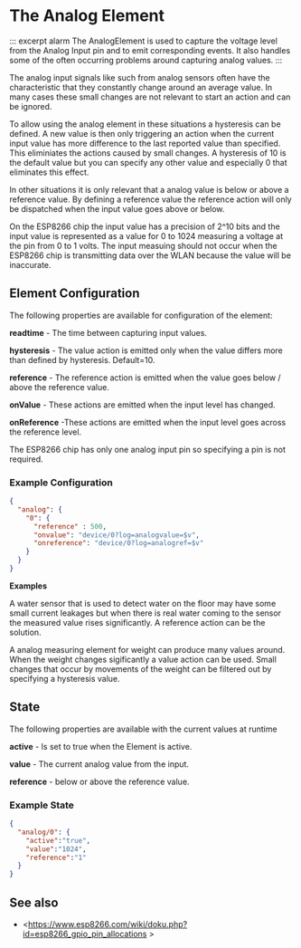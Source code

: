 # The Analog Element

::: excerpt alarm
The AnalogElement is used to capture the voltage level from the Analog Input pin and to emit corresponding events.
It also handles some of the often occurring problems around capturing analog values.
:::


<!-- ![Button Properties and Actions](ButtonAPI.png) -->

<!--
## Web UI for the Analog Element

There is a dedicated card for this element available that will be used on the web server config and landing pages:
-->

The analog input signals like such from analog sensors often have the characteristic that they constantly change around an average value.
In many cases these small changes are not relevant to start an action and can be ignored.

To allow using the analog element in these situations a hysteresis can be defined. A new value is then only triggering an action when the current input value has more difference to the last reported value than specified. This eliminiates the actions caused by small changes.
A hysteresis of 10 is the default value but you can specify any other value and especially 0 that eliminates this effect.

In other situations it is only relevant that a analog value is below or above a reference value.
By defining a reference value the reference action will only be dispatched when the input value goes above or below.

On the ESP8266 chip the input value has a precision of 2^10 bits and the input value is represented as a value for 0 to 1024 measuring a voltage at the pin from 0 to 1 volts. The input measuing should not occur when the ESP8266 chip is transmitting data over the WLAN because the value will be inaccurate.

## Element Configuration

The following properties are available for configuration of the element:

**readtime** - The time between capturing input values.

**hysteresis** - The value action is emitted only when the value differs more than defined by hysteresis. Default=10.

**reference** - The reference action is emitted when the value goes below / above the reference value.

**onValue** - These actions are emitted when the input level has changed.

**onReference** -These actions are emitted when the input level goes across the reference level.

The ESP8266 chip has only one analog input pin so specifying a pin is not required.

### Example Configuration

```JSON
{
  "analog": {
    "0": {
      "reference" : 500,
      "onvalue": "device/0?log=analogvalue=$v",
      "onreference": "device/0?log=analogref=$v"
    }
  }
}
```

**Examples**

A water sensor that is used to detect water on the floor may have some small current leakages but when there is real water coming to the sensor the measured value rises significantly. A reference action can be the solution.

A analog measuring element for weight can produce many values around. When the weight changes sigificantly a value action can be used. Small changes that occur by movements of the weight can be filtered out by specifying a hysteresis value.


## State

The following properties are available with the current values at runtime

**active** - Is set to true when the Element is active.

**value** - The current analog value from the input.

**reference** - below or above the reference value.


### Example State

```JSON
{
  "analog/0": {
    "active":"true",
    "value":"1024",
    "reference":"1"
  }
}
```

## See also

* <https://www.esp8266.com/wiki/doku.php?id=esp8266_gpio_pin_allocations  >